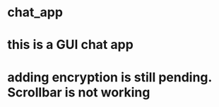 # chat_app

# this is a GUI chat app 

# adding encryption is still pending. Scrollbar is not working
